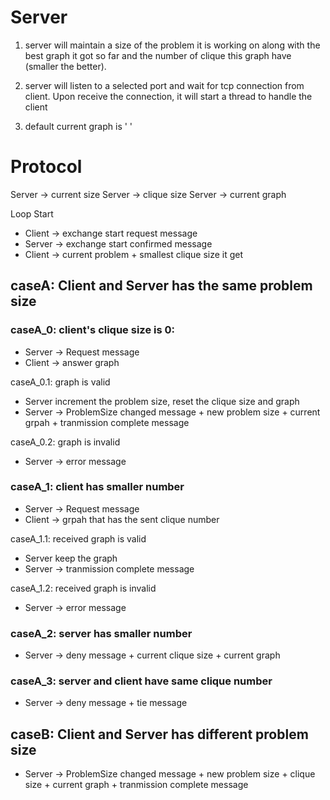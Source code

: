 # Server 
1. server will maintain a size of the problem it is working on along with the best graph it got so far and the number of clique this graph have (smaller the better).

2. server will listen to a selected port and wait for tcp connection from client. Upon receive the connection, it will start a thread to handle the client

3.  default current graph is ' '

# Protocol 
Server -> current size
Server -> clique size
Server -> current graph

Loop Start

* Client -> exchange start request message
* Server -> exchange start confirmed message
* Client -> current problem + smallest clique size it get

## caseA: Client and Server has the same problem size

### caseA_0: client's clique size is 0:
* Server -> Request message
* Client -> answer graph

caseA_0.1: graph is valid
* Server increment the problem size, reset the clique size and graph
* Server -> ProblemSize changed message + new problem size +
            current grpah + tranmission complete message

caseA_0.2: graph is invalid
* Server -> error message


### caseA_1: client has smaller number
* Server -> Request message
* Client -> grpah that has the sent clique number

caseA_1.1: received graph is valid
* Server keep the graph
* Server -> tranmission complete message

caseA_1.2: received graph is invalid
* Server -> error message


### caseA_2: server has smaller number
* Server -> deny message + current clique size + current graph

### caseA_3: server and client have same clique number
* Server -> deny message + tie message


## caseB: Client and Server has different problem size
* Server -> ProblemSize changed message + new problem size + 
            clique size + current graph + tranmission complete message
